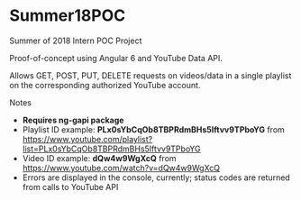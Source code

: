 # Summer18POC
Summer of 2018 Intern POC Project

Proof-of-concept using Angular 6 and YouTube Data API.

Allows GET, POST, PUT, DELETE requests on videos/data in a single playlist on the corresponding authorized YouTube account.

Notes
- **Requires ng-gapi package**
- Playlist ID example: **PLx0sYbCqOb8TBPRdmBHs5Iftvv9TPboYG** from https://www.youtube.com/playlist?list=PLx0sYbCqOb8TBPRdmBHs5Iftvv9TPboYG
- Video ID example: **dQw4w9WgXcQ** from https://www.youtube.com/watch?v=dQw4w9WgXcQ
- Errors are displayed in the console, currently; status codes are returned from calls to YouTube API
